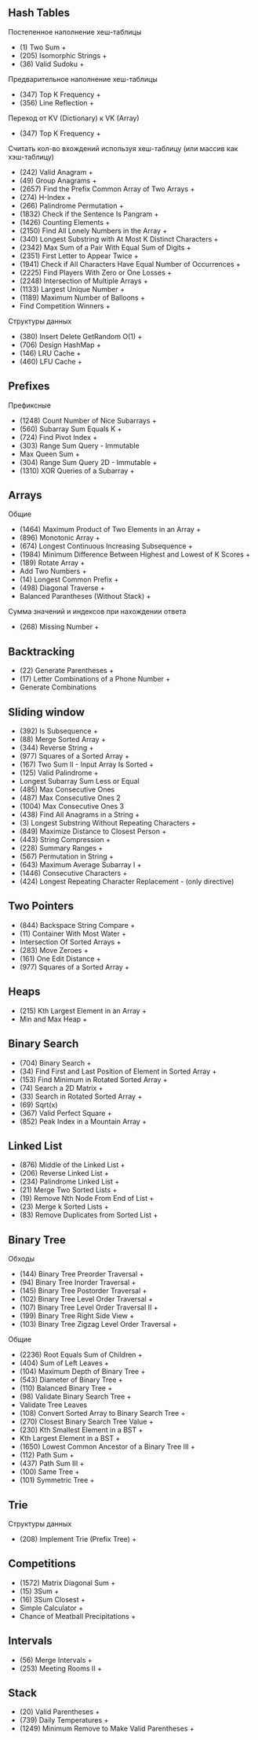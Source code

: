 ## Hash Tables

Постепенное наполнение хеш-таблицы
- (1) Two Sum +
- (205) Isomorphic Strings +
- (36) Valid Sudoku +

Предварительное наполнение хеш-таблицы
- (347) Top K Frequency +
- (356) Line Reflection +

Переход от KV (Dictionary) к VK (Array)
- (347) Top K Frequency +

Считать кол-во вхождений используя хеш-таблицу (или массив как хэш-таблицу)
- (242) Valid Anagram +
- (49) Group Anagrams +
- (2657) Find the Prefix Common Array of Two Arrays +
- (274) H-Index +
- (266) Palindrome Permutation +
- (1832) Check if the Sentence Is Pangram +
- (1426) Counting Elements +
- (2150) Find All Lonely Numbers in the Array +
- (340) Longest Substring with At Most K Distinct Characters +
- (2342) Max Sum of a Pair With Equal Sum of Digits +
- (2351) First Letter to Appear Twice +
- (1941) Check if All Characters Have Equal Number of Occurrences +
- (2225) Find Players With Zero or One Losses +
- (2248) Intersection of Multiple Arrays +
- (1133) Largest Unique Number +
- (1189) Maximum Number of Balloons +
- Find Competition Winners +

Структуры данных
- (380) Insert Delete GetRandom O(1) +
- (706) Design HashMap +
- (146) LRU Cache +
- (460) LFU Cache +

## Prefixes

Префиксные
- (1248) Count Number of Nice Subarrays +
- (560) Subarray Sum Equals K +
- (724) Find Pivot Index +
- (303) Range Sum Query - Immutable
- Max Queen Sum +
- (304) Range Sum Query 2D - Immutable +
- (1310) XOR Queries of a Subarray +

## Arrays

Общие
- (1464) Maximum Product of Two Elements in an Array +
- (896) Monotonic Array +
- (674) Longest Continuous Increasing Subsequence +
- (1984) Minimum Difference Between Highest and Lowest of K Scores +
- (189) Rotate Array +
- Add Two Numbers +
- (14) Longest Common Prefix +
- (498) Diagonal Traverse +
- Balanced Parantheses (Without Stack) +

Сумма значений и индексов при нахождении ответа
- (268) Missing Number +

## Backtracking

- (22) Generate Parentheses +
- (17) Letter Combinations of a Phone Number +
- Generate Combinations

## Sliding window

- (392) Is Subsequence +
- (88) Merge Sorted Array +
- (344) Reverse String +
- (977) Squares of a Sorted Array +
- (167) Two Sum II - Input Array Is Sorted +
- (125) Valid Palindrome +
- Longest Subarray Sum Less or Equal
- (485) Max Consecutive Ones
- (487) Max Consecutive Ones 2
- (1004) Max Consecutive Ones 3
- (438) Find All Anagrams in a String +
- (3) Longest Substring Without Repeating Characters +
- (849) Maximize Distance to Closest Person +
- (443) String Compression +
- (228) Summary Ranges +
- (567) Permutation in String +
- (643) Maximum Average Subarray I +
- (1446) Consecutive Characters +
- (424) Longest Repeating Character Replacement - (only directive)

## Two Pointers
- (844) Backspace String Compare +
- (11) Container With Most Water +
- Intersection Of Sorted Arrays +
- (283) Move Zeroes +
- (161) One Edit Distance +
- (977) Squares of a Sorted Array +

## Heaps
- (215) Kth Largest Element in an Array +
- Min and Max Heap +

## Binary Search
- (704) Binary Search +
- (34) Find First and Last Position of Element in Sorted Array +
- (153) Find Minimum in Rotated Sorted Array +
- (74) Search a 2D Matrix +
- (33) Search in Rotated Sorted Array +
- (69) Sqrt(x)
- (367) Valid Perfect Square +
- (852) Peak Index in a Mountain Array +

## Linked List
- (876) Middle of the Linked List +
- (206) Reverse Linked List +
- (234) Palindrome Linked List +
- (21) Merge Two Sorted Lists +
- (19) Remove Nth Node From End of List +
- (23) Merge k Sorted Lists +
- (83) Remove Duplicates from Sorted List +

## Binary Tree
Обходы
- (144) Binary Tree Preorder Traversal +
- (94) Binary Tree Inorder Traversal +
- (145) Binary Tree Postorder Traversal +
- (102) Binary Tree Level Order Traversal +
- (107) Binary Tree Level Order Traversal II +
- (199) Binary Tree Right Side View +
- (103) Binary Tree Zigzag Level Order Traversal +

Общие
- (2236) Root Equals Sum of Children +
- (404) Sum of Left Leaves +
- (104) Maximum Depth of Binary Tree +
- (543) Diameter of Binary Tree +
- (110) Balanced Binary Tree +
- (98) Validate Binary Search Tree +
- Validate Tree Leaves
- (108) Convert Sorted Array to Binary Search Tree +
- (270) Closest Binary Search Tree Value +
- (230) Kth Smallest Element in a BST +
- Kth Largest Element in a BST +
- (1650) Lowest Common Ancestor of a Binary Tree III +
- (112) Path Sum +
- (437) Path Sum III +
- (100) Same Tree +
- (101) Symmetric Tree +

## Trie
Структуры данных
- (208) Implement Trie (Prefix Tree) +

## Competitions
- (1572) Matrix Diagonal Sum +
- (15) 3Sum +
- (16) 3Sum Closest +
- Simple Calculator +
- Chance of Meatball Precipitations +

## Intervals
- (56) Merge Intervals +
- (253) Meeting Rooms II +

## Stack
- (20) Valid Parentheses +
- (739) Daily Temperatures +
- (1249) Minimum Remove to Make Valid Parentheses +
